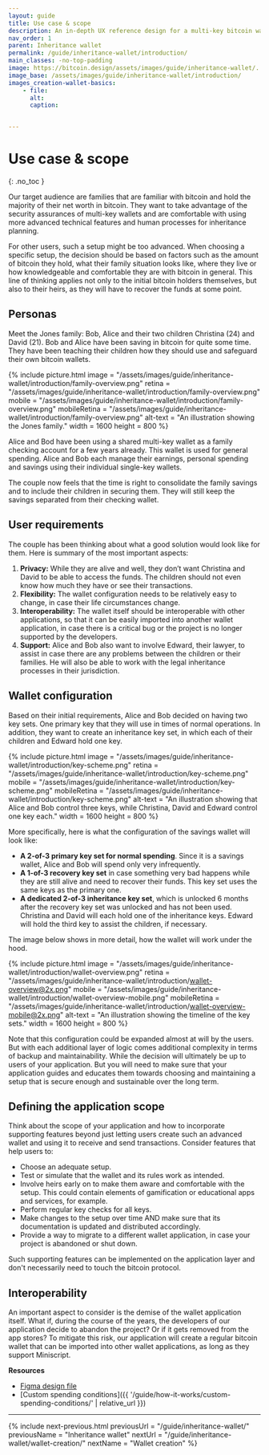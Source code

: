 ```yaml
---
layout: guide
title: Use case & scope
description: An in-depth UX reference design for a multi-key bitcoin wallet with inheritance features designed for families.
nav_order: 1
parent: Inheritance wallet
permalink: /guide/inheritance-wallet/introduction/
main_classes: -no-top-padding
image: https://bitcoin.design/assets/images/guide/inheritance-wallet/...
image_base: /assets/images/guide/inheritance-wallet/introduction/
images_creation-wallet-basics:
    - file: 
      alt: 
      caption: 


---
```


<!--

Editor's notes

This page covers ....  

Illustration sources

https://www.figma.com/file/h5GP5v5dYfpXXfEUXf6nvC/Family-inheritance-wallet?type=design&node-id=5542%3A2119&mode=design&t=sBtcvrDzb8MPtWaK-1

-->

# Use case & scope 
{: .no_toc }

Our target audience are families that are familiar with bitcoin and hold the majority of their net worth in bitcoin. They want to take advantage of the security assurances of multi-key wallets and are comfortable with using more advanced technical features and human processes for inheritance planning.  

For other users, such a setup might be too advanced. When choosing a specific setup, the decision should be based on factors such as the amount of bitcoin they hold, what their family situation looks like, where they live or how knowledgeable and comfortable they are with bitcoin in general. This line of thinking applies not only to the initial bitcoin holders themselves, but also to their heirs, as they will have to recover the funds at some point.

## Personas
Meet the Jones family: Bob, Alice and their two children Christina (24) and David (21). Bob and Alice have been saving in bitcoin for quite some time. They have been teaching their children how they should use and safeguard their own bitcoin wallets. 

{% include picture.html
   image = "/assets/images/guide/inheritance-wallet/introduction/family-overview.png"
   retina = "/assets/images/guide/inheritance-wallet/introduction/family-overview.png"
   mobile = "/assets/images/guide/inheritance-wallet/introduction/family-overview.png"
   mobileRetina = "/assets/images/guide/inheritance-wallet/introduction/family-overview.png"
   alt-text = "An illustration showing the Jones family."
   width = 1600
   height = 800
%}

Alice and Bod have been using a shared multi-key wallet as a family checking account for a few years already. This wallet is used for general spending. Alice and Bob each manage their earnings, personal spending and savings using their individual single-key wallets. 

The couple now feels that the time is right to consolidate the family savings and to include their children in securing them. They will still keep the savings separated from their checking wallet.

## User requirements
The couple has been thinking about what a good solution would look like for them. Here is summary of the most important aspects:

1. **Privacy:** While they are alive and well, they don’t want Christina and David to be able to access the funds. The children should not even know how much they have or see their transactions.
2. **Flexibility:** The wallet configuration needs to be relatively easy to change, in case their life circumstances change.
3. **Interoperability:** The wallet itself should be interoperable with other applications, so that it can be easily imported into another wallet application, in case there is a critical bug or the project is no longer supported by the developers.
4. **Support:** Alice and Bob also want to involve Edward, their lawyer, to assist in case there are any problems between the children or their families. He will also be able to work with the legal inheritance processes in their jurisdiction.

## Wallet configuration
Based on their initial requirements, Alice and Bob decided on having two key sets. One primary key that they will use in times of normal operations. In addition, they want to create an inheritance key set, in which each of their children and Edward hold one key.  

{% include picture.html
   image = "/assets/images/guide/inheritance-wallet/introduction/key-scheme.png"
   retina = "/assets/images/guide/inheritance-wallet/introduction/key-scheme.png"
   mobile = "/assets/images/guide/inheritance-wallet/introduction/key-scheme.png"
   mobileRetina = "/assets/images/guide/inheritance-wallet/introduction/key-scheme.png"
   alt-text = "An illustration showing that Alice and Bob control three keys, while Christina, David and Edward control one key each."
   width = 1600
   height = 800
%}

More specifically, here is what the configuration of the savings wallet will look like:

- **A 2-of-3 primary key set for normal spending**. Since it is a savings wallet, Alice and Bob will spend only very infrequently.
- **A 1-of-3 recovery key set** in case something very bad happens while they are still alive and need to recover their funds. This key set uses the same keys as the primary one.
- **A dedicated 2-of-3 inheritance key set**, which is unlocked 6 months after the recovery key set was unlocked and has not been used. Christina and David will each hold one of the inheritance keys. Edward will hold the third key to assist the children, if necessary.


The image below shows in more detail, how the wallet will work under the hood. 

{% include picture.html
   image = "/assets/images/guide/inheritance-wallet/introduction/wallet-overview.png"
   retina = "/assets/images/guide/inheritance-wallet/introduction/wallet-overview@2x.png"
   mobile = "/assets/images/guide/inheritance-wallet/introduction/wallet-overview-mobile.png"
   mobileRetina = "/assets/images/guide/inheritance-wallet/introduction/wallet-overview-mobile@2x.png"
   alt-text = "An illustration showing the timeline of the key sets."
   width = 1600
   height = 800
%}

Note that this configuration could be expanded almost at will by the users. But with each additional layer of logic comes additional complexity in terms of backup and maintainability. While the decision will ultimately be up to users of your application. But you will need to make sure that your application guides and educates them towards choosing and maintaining a setup that is secure enough and sustainable over the long term. 

## Defining the application scope
Think about the scope of your application and how to incorporate supporting features beyond just letting users create such an advanced wallet and using it to receive and send transactions. Consider features that help users to:

- Choose an adequate setup.
- Test or simulate that the wallet and its rules work as intended.
- Involve heirs early on to make them aware and comfortable with the setup. This could contain elements of gamification or educational apps and services, for example. 
- Perform regular key checks for all keys. 
- Make changes to the setup over time AND make sure that its documentation is updated and distributed accordingly.
- Provide a way to migrate to a different wallet application, in case your project is abandoned or shut down.

Such supporting features can be implemented on the application layer and don't necessarily need to touch the bitcoin protocol.

## Interoperability

An important aspect to consider is the demise of the wallet application itself. What if, during the course of the years, the developers of our application decide to abandon the project? Or if it gets removed from the app stores? To mitigate this risk, our application will create a regular bitcoin wallet that can be imported into other wallet applications, as long as they support Miniscript. 


**Resources**
- [Figma design file](https://www.figma.com/file/h5GP5v5dYfpXXfEUXf6nvC/Family-inheritance-wallet?type=design&node-id=5542%3A2119&mode=design&t=sBtcvrDzb8MPtWaK-1)
- [Custom spending conditions]({{ '/guide/how-it-works/custom-spending-conditions/' | relative_url }})

---

{% include next-previous.html
   previousUrl = "/guide/inheritance-wallet/"
   previousName = "Inheritance wallet"
   nextUrl = "/guide/inheritance-wallet/wallet-creation/"
   nextName = "Wallet creation"
%}
